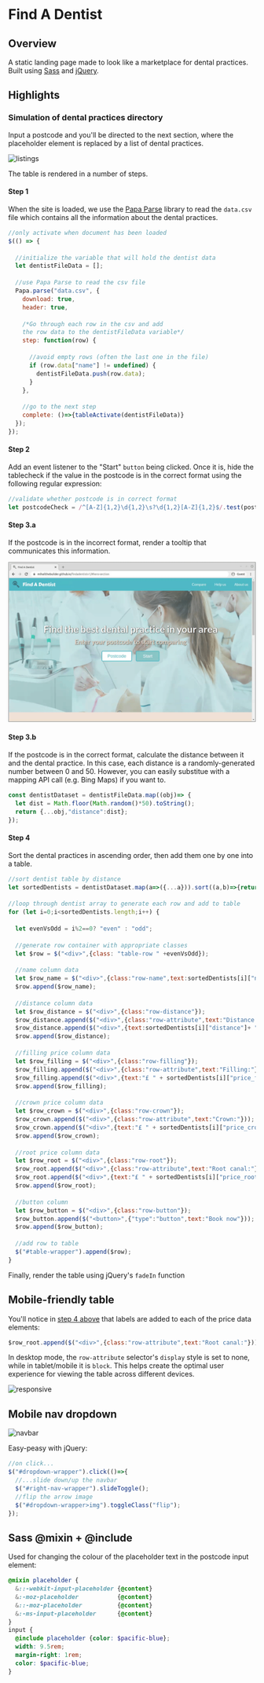 # Find A Dentist

## Overview
A static landing page made to look like a marketplace for dental practices. Built using [Sass](https://sass-lang.com/) and [jQuery](https://jquery.com/).

## Highlights

### Simulation of dental practices directory
Input a postcode and you'll be directed to the next section, where the placeholder element is replaced by a list of dental practices.

![listings](./demo/listings.gif)

The table is rendered in a number of steps.

#### Step 1
When the site is loaded, we use the [Papa Parse](https://www.papaparse.com/) library to read the `data.csv` file which contains all the information about the dental practices.

```js
//only activate when document has been loaded
$(() => {

  //initialize the variable that will hold the dentist data
  let dentistFileData = [];

  //use Papa Parse to read the csv file
  Papa.parse("data.csv", {
    download: true,
    header: true,

    /*Go through each row in the csv and add 
    the row data to the dentistFileData variable*/
    step: function(row) {
      
      //avoid empty rows (often the last one in the file)
      if (row.data["name"] != undefined) {
        dentistFileData.push(row.data);
      }
    },

    //go to the next step
    complete: ()=>{tableActivate(dentistFileData)}
  });
});
```

#### Step 2
Add an event listener to the "Start" `button` being clicked. Once it is, hide the tablecheck if the value in the postcode is in the correct format using the following regular expression:

```js
//validate whether postcode is in correct format
let postcodeCheck = /^[A-Z]{1,2}\d{1,2}\s?\d{1,2}[A-Z]{1,2}$/.test(postcode);
```

#### Step 3.a
If the postcode is in the incorrect format, render a tooltip that communicates this information.

![wrong_input](./demo/wrong_input.gif)

#### Step 3.b
If the postcode is in the correct format, calculate the distance between it and the dental practice. In this case, each distance is a randomly-generated number between 0 and 50. However, you can easily substitue with a mapping API call (e.g. Bing Maps) if you want to.
```js
const dentistDataset = dentistFileData.map((obj)=> {
  let dist = Math.floor(Math.random()*50).toString();
  return {...obj,"distance":dist};
});
```

#### Step 4
Sort the dental practices in ascending order, then add them one by one into a table. 
```js
//sort dentist table by distance
let sortedDentists = dentistDataset.map(a=>({...a})).sort((a,b)=>{return (a["distance"]-b["distance"])});

//loop through dentist array to generate each row and add to table
for (let i=0;i<sortedDentists.length;i++) {

  let evenVsOdd = i%2==0? "even" : "odd";

  //generate row container with appropriate classes
  let $row = $("<div>",{class: "table-row " +evenVsOdd});

  //name column data
  let $row_name = $("<div>",{class:"row-name",text:sortedDentists[i]["name"]});
  $row.append($row_name);

  //distance column data
  let $row_distance = $("<div>",{class:"row-distance"});
  $row_distance.append($("<div>",{class:"row-attribute",text:"Distance:"}));
  $row_distance.append($("<div>",{text:sortedDentists[i]["distance"]+ " miles"}));
  $row.append($row_distance);

  //filling price column data
  let $row_filling = $("<div>",{class:"row-filling"});
  $row_filling.append($("<div>",{class:"row-attribute",text:"Filling:"}));
  $row_filling.append($("<div>",{text:"£ " + sortedDentists[i]["price_filling"]}));
  $row.append($row_filling);

  //crown price column data
  let $row_crown = $("<div>",{class:"row-crown"});
  $row_crown.append($("<div>",{class:"row-attribute",text:"Crown:"}));
  $row_crown.append($("<div>",{text:"£ " + sortedDentists[i]["price_crown"]}));
  $row.append($row_crown);

  //root price column data
  let $row_root = $("<div>",{class:"row-root"});
  $row_root.append($("<div>",{class:"row-attribute",text:"Root canal:"}));
  $row_root.append($("<div>",{text:"£ " + sortedDentists[i]["price_root"]}));
  $row.append($row_root);

  //button column
  let $row_button = $("<div>",{class:"row-button"});
  $row_button.append($("<button>",{"type":"button",text:"Book now"}));
  $row.append($row_button);

  //add row to table
  $("#table-wrapper").append($row);
}
```

Finally, render the table using jQuery's `fadeIn` function

## Mobile-friendly table
You'll notice in [step 4 above](#step-4) that labels are added to each of the price data elements:
```js
$row_root.append($("<div>",{class:"row-attribute",text:"Root canal:"}));
```

In desktop mode, the `row-attribute` selector's `display` style is set to none, while in tablet/mobile it is `block`. This helps create the optimal user experience for viewing the table across different devices.

![responsive](./demo/responsive.gif)

## Mobile nav dropdown
![navbar](./demo/navbar.gif)

Easy-peasy with jQuery:

```js
//on click...
$("#dropdown-wrapper").click(()=>{
  //...slide down/up the navbar
  $("#right-nav-wrapper").slideToggle();
  //flip the arrow image
  $("#dropdown-wrapper>img").toggleClass("flip");
});
```

## Sass @mixin + @include
Used for changing the colour of the placeholder text in the postcode input element:
```scss
@mixin placeholder {
  &::-webkit-input-placeholder {@content}
  &:-moz-placeholder           {@content}
  &::-moz-placeholder          {@content}
  &:-ms-input-placeholder      {@content}  
}
input {
  @include placeholder {color: $pacific-blue};
  width: 9.5rem;
  margin-right: 1rem;
  color: $pacific-blue;
}
```
